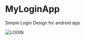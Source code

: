 # MyLoginApp

Simple Login Design for android app

![LOGIN](https://user-images.githubusercontent.com/68380115/126171145-4212b2e5-db0a-41b3-b18a-5697222f2596.PNG)

